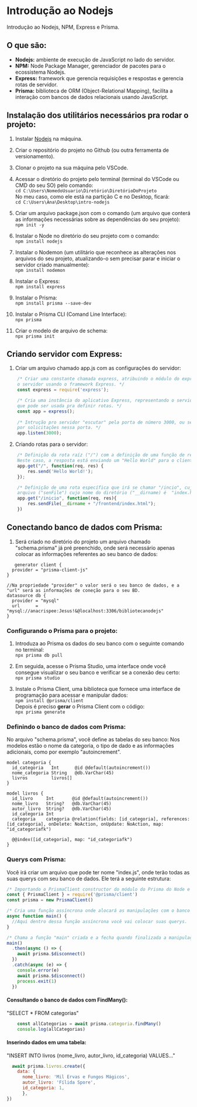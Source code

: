 # Introdução ao Nodejs
Introdução ao Nodejs, NPM, Express e Prisma.

## O que são:
* **Nodejs:** ambiente de execução de JavaScript no lado do servidor.
* **NPM:** Node Package Manager, gerenciador de pacotes para o ecossistema Nodejs.
* **Express:** framework que gerencia requisições e respostas e gerencia rotas de servidor.
* **Prisma:** biblioteca de ORM (Object-Relational Mapping), facilita a interação com bancos de dados relacionais usando JavaScript.

## Instalação dos utilitários necessários pra rodar o projeto:
1. Instalar [Nodejs](https://nodejs.org/en) na máquina.

2. Criar o repositório do projeto no Github (ou outra ferramenta de versionamento).

3. Clonar o projeto na sua máquina pelo VSCode.

4. Acessar o diretório do projeto pelo terminal (terminal do VSCode ou CMD do seu SO) pelo comando:
    <br>```cd C:\Users\NomedoUsuario\Diretório\DiretórioDoProjeto```<br>
    No meu caso, como ele está na partição C e no Desktop, ficará:
    <br>```cd C:\Users\Ana\Desktop\intro-nodejs```<br>

5. Criar um arquivo package.json com o comando (um arquivo que conterá as informações necessárias sobre as dependências do seu projeto):
    <br>```npm init -y```<br>

6. Instalar o Node no diretório do seu projeto com o comando:
    <br>```npm install nodejs```<br>

7. Instalar o Nodemon (um utilitário que reconhece as alterações nos arquivos do seu projeto, atualizando-o sem precisar parar e iniciar o servidor criado manualmente):
   <br>```npm install nodemon```<br>

8. Instalar o Express:
    <br>```npm install express```<br>

9. Instalar o Prisma:
    <br>```npm install prisma --save-dev```<br>

10. Instalar o Prisma CLI (Comand Line Interface):
    <br>```npx prisma```<br>

11. Criar o modelo de arquivo de schema:
    <br>```npx prisma init```<br>

## Criando servidor com Express:
1. Criar um arquivo chamado app.js com as configurações do servidor:
```javascript
    /* Criar uma constante chamada express, atribuindo o módulo do express necessário pra criar
    o servidor usando o framework Express. */
    const express = require('express');

    /* Cria uma instância do aplicativo Express, representando o servidor web que estamos criando 
    que pode ser usada pra definir rotas. */
    const app = express();
        
    /* Intrução pro servidor "escutar" pela porta de número 3000, ou seja, o servidor está esperando
    por solicitações nessa porta. */
    app.listen(3000);
```

2. Criando rotas para o servidor:
```javascript
    /* Definição da rota raíz ("/") com a definição de uma função de requisição e resposta HTTP.
    Neste caso, a resposta está enviando um "Hello World" para o cliente (res.send). */
    app.get("/", function(req, res) {
        res.send('Hello World!');
    });

    /* Definição de uma rota específica que irá se chamar "/incio", cuja response vai ser enviar um
    arquivo ("senFile") cujo nome do diretório ("__dirname) é  "index.html" que está na pasta "frontend". */
    app.get("/inicio", function(req, res){
        res.sendFile(__dirname + "/frontend/index.html");
    })
```

## Conectando banco de dados com Prisma:
1. Será criado no diretório do projeto um arquivo chamado "schema.prisma" já pré preenchido, onde será necessário apenas colocar as informações referentes ao seu banco de dados:
```prisma
   generator client {
  provider = "prisma-client-js"
}

//Na propriedade "provider" o valor será o seu banco de dados, e a "url" será as informações de coneção para o seu BD.
datasource db {
  provider = "mysql"
  url      = "mysql://anacrispee:Jesus!&@localhost:3306/bibliotecanodejs"
}
```
### Configurando o Prisma para o projeto:
1. Introduza ao Prisma os dados do seu banco com o seguinte comando no terminal:
   <br>```npx prisma db pull```<br>

2. Em seguida, acesse o Prisma Studio, uma interface onde você consegue visualizar o seu banco e verificar se a conexão deu certo:
   <br>```npx prisma studio```<br>

3. Instale o Prisma Client, uma biblioteca que fornece uma interface de programação para acessar e manipular dados:
   <br>```npm install @prisma/client```<br>
   Depois é preciso **gerar** o Prisma Client com o código:
   <br>```npx prisma generate```<br>

### Definindo o banco de dados com Prisma:
No arquivo "schema.prisma", você define as tabelas do seu banco:
Nos modelos estão o nome da categoria, o tipo de dado e as informações adicionais, como por exemplo "autoincrement".
```prisma
model categoria {
  id_categoria   Int      @id @default(autoincrement())
  nome_categoria String   @db.VarChar(45)
  livros         livros[]
}

model livros {
  id_livro     Int       @id @default(autoincrement())
  nome_livro   String?   @db.VarChar(45)
  autor_livro  String?   @db.VarChar(45)
  id_categoria Int
  categoria    categoria @relation(fields: [id_categoria], references: [id_categoria], onDelete: NoAction, onUpdate: NoAction, map: "id_categoriafk")

  @@index([id_categoria], map: "id_categoriafk")
}
```

### Querys com Prisma:
Você irá criar um arquivo que pode ter nome "index.js", onde terão todas as suas querys com seu banco de dados. Ele terá a seguinte estrutura:
```javascript
/* Importando o PrismaClient constructor do módulo do Prisma do Node e o instanciando */
const { PrismaClient } = require('@prisma/client')
const prisma = new PrismaClient()

/* Cria uma função assíncrona onde alocará as manipulações com o banco de dados. */
async function main() {
  //Aqui dentro dessa função assíncrona você vai colocar suas querys.
}

/* Chama a função "main" criada e a fecha quando finalizada a manipulação com BD. ("process.exit"). */
main()
  .then(async () => {
    await prisma.$disconnect()
  })
  .catch(async (e) => {
    console.error(e)
    await prisma.$disconnect()
    process.exit(1)
  })
```
#### Consultando o banco de dados com FindMany():
"SELECT * FROM categorias"
```javascript
    const allCategorias = await prisma.categoria.findMany()
    console.log(allCategorias)
```
#### Inserindo dados em uma tabela:
"INSERT INTO livros (nome_livro, autor_livro, id_categoria) VALUES..."
```javascript
  await prisma.livros.create({
    data: {
      nome_livro: 'Mil Ervas e Fungos Mágicos',
      autor_livro: 'Fílida Spore',
      id_categoria: 1,
      },
})
```
